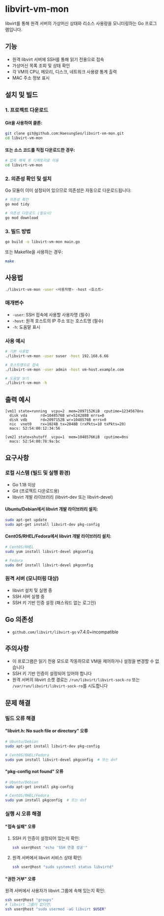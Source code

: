 # libvirt-vm-mon

libvirt를 통해 원격 서버의 가상머신 상태와 리소스 사용량을 모니터링하는 Go 프로그램입니다.

## 기능

- 원격 libvirt 서버에 SSH를 통해 읽기 전용으로 접속
- 가상머신 목록 조회 및 상태 확인
- 각 VM의 CPU, 메모리, 디스크, 네트워크 사용량 통계 출력
- MAC 주소 정보 표시

## 설치 및 빌드

### 1. 프로젝트 다운로드

#### Git을 사용하여 클론:
```bash
git clone git@github.com:HaesungSeo/libvirt-vm-mon.git
cd libvirt-vm-mon
```

#### 또는 소스 코드를 직접 다운로드한 경우:
```bash
# 압축 해제 후 디렉토리로 이동
cd libvirt-vm-mon
```

### 2. 의존성 확인 및 설치

Go 모듈이 이미 설정되어 있으므로 의존성은 자동으로 다운로드됩니다:

```bash
# 의존성 확인
go mod tidy

# 의존성 다운로드 (필요시)
go mod download
```

### 3. 빌드 방법

```bash
go build -o libvirt-vm-mon main.go
```

또는 Makefile을 사용하는 경우:
```bash
make
```

## 사용법

```bash
./libvirt-vm-mon -user <사용자명> -host <호스트>
```

### 매개변수

- `-user`: SSH 접속에 사용할 사용자명 (필수)
- `-host`: 원격 호스트의 IP 주소 또는 호스트명 (필수)
- `-h`: 도움말 표시

### 사용 예시

```bash
# 기본 사용법
./libvirt-vm-mon -user suser -host 192.168.6.66

# 호스트명으로 접속
./libvirt-vm-mon -user admin -host vm-host.example.com

# 도움말 보기
./libvirt-vm-mon -h
```

## 출력 예시

```
[vm1] state=running  vcpu=2  mem=2097152KiB  cputime=12345678ns
  disk vda      rd=1048576B wr=524288B errs=0
  disk vdb      rd=2097152B wr=1048576B errs=0
  nic  vnet0    rx=1024B tx=2048B (rxPkts=10 txPkts=20)
  macs: 52:54:00:12:34:56

[vm2] state=shutoff  vcpu=1  mem=1048576KiB  cputime=0ns
  macs: 52:54:00:78:9a:bc
```

## 요구사항

### 로컬 시스템 (빌드 및 실행 환경)
- Go 1.18 이상
- Git (프로젝트 다운로드용)
- libvirt 개발 라이브러리 (libvirt-dev 또는 libvirt-devel)

#### Ubuntu/Debian에서 libvirt 개발 라이브러리 설치:
```bash
sudo apt-get update
sudo apt-get install libvirt-dev pkg-config
```

#### CentOS/RHEL/Fedora에서 libvirt 개발 라이브러리 설치:
```bash
# CentOS/RHEL
sudo yum install libvirt-devel pkgconfig

# Fedora
sudo dnf install libvirt-devel pkgconfig
```

### 원격 서버 (모니터링 대상)
- libvirt 설치 및 실행 중
- SSH 서버 실행 중
- SSH 키 기반 인증 설정 (패스워드 없는 로그인)

## Go 의존성
- `github.com/libvirt/libvirt-go` v7.4.0+incompatible

## 주의사항

- 이 프로그램은 읽기 전용 모드로 작동하므로 VM을 제어하거나 설정을 변경할 수 없습니다
- SSH 키 기반 인증이 설정되어 있어야 합니다
- 원격 서버의 libvirt 소켓 경로는 `/run/libvirt/libvirt-sock-ro` 또는 `/var/run/libvirt/libvirt-sock-ro`를 시도합니다

## 문제 해결

### 빌드 오류 해결

#### "libvirt.h: No such file or directory" 오류
```bash
# Ubuntu/Debian
sudo apt-get install libvirt-dev pkg-config

# CentOS/RHEL/Fedora
sudo yum install libvirt-devel pkgconfig  # 또는 dnf
```

#### "pkg-config not found" 오류
```bash
# Ubuntu/Debian
sudo apt-get install pkg-config

# CentOS/RHEL/Fedora  
sudo yum install pkgconfig  # 또는 dnf
```

### 실행 시 오류 해결

#### "접속 실패" 오류
1. SSH 키 인증이 설정되어 있는지 확인:
   ```bash
   ssh user@host "echo 'SSH 연결 성공'"
   ```
2. 원격 서버에서 libvirt 서비스 상태 확인:
   ```bash
   ssh user@host "sudo systemctl status libvirtd"
   ```

#### "권한 거부" 오류
원격 서버에서 사용자가 libvirt 그룹에 속해 있는지 확인:
```bash
ssh user@host "groups"
# libvirt 그룹이 없다면:
ssh user@host "sudo usermod -aG libvirt $USER"
```
